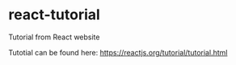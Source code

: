 # react-tutorial
Tutorial from React website


Tutotial can be found here: https://reactjs.org/tutorial/tutorial.html
